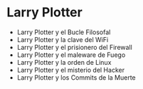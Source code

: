 # Larry Plotter

* Larry Plotter y el Bucle Filosofal
* Larry Plotter y la clave del WiFi
* Larry Plotter y el prisionero del Firewall
* Larry Plotter y el maleware de Fuego
* Larry Plotter y la orden de Linux
* Larry Plotter y el misterio del Hacker
* Larry Plotter y los Commits de la Muerte

